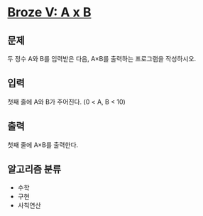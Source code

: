 # [Broze V: A x B](https://www.acmicpc.net/problem/10998)

## 문제
두 정수 A와 B를 입력받은 다음, A×B를 출력하는 프로그램을 작성하시오.

## 입력
첫째 줄에 A와 B가 주어진다. (0 < A, B < 10)

## 출력
첫째 줄에 A×B를 출력한다.

## 알고리즘 분류
- 수학
- 구현
- 사칙연산
